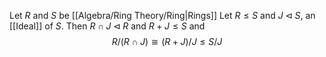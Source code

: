 Let $R$ and $S$ be [[Algebra/Ring Theory/Ring|Rings]]
Let $R\leq S$ and $J\triangleleft S$, an [[Ideal]] of $S$.
Then $R\cap J\triangleleft R$ and $R+J\leq S$ and
$$R/(R\cap J)\cong (R+J)/J\leq S/J$$